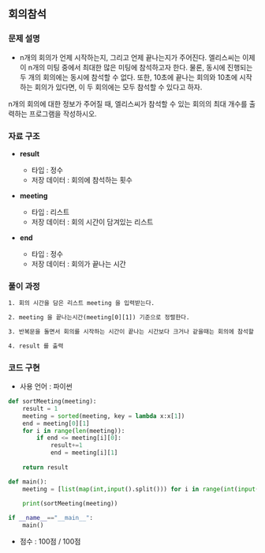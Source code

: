 ## 회의참석

### 문제 설명

- n개의 회의가 언제 시작하는지, 그리고 언제 끝나는지가 주어진다. 엘리스씨는 이제 이 n개의 미팅 중에서 최대한 많은 미팅에 참석하고자 한다. 물론, 동시에 진행되는 두 개의 회의에는 동시에 참석할 수 없다. 또한, 10초에 끝나는 회의와 10초에 시작하는 회의가 있다면, 이 두 회의에는 모두 참석할 수 있다고 하자.

n개의 회의에 대한 정보가 주어질 때, 엘리스씨가 참석할 수 있는 회의의 최대 개수를 출력하는 프로그램을 작성하시오.

### 자료 구조

- **result**
    - 타입 : 정수
    - 저장 데이터 : 회의에 참석하는 횟수

- **meeting**
    - 타입 : 리스트
    - 저장 데이터 : 회의 시간이 담겨있는 리스트

- **end**
    - 타입 : 정수
    - 저장 데이터 : 회의가 끝나는 시간

### 풀이 과정

```txt
1. 회의 시간을 담은 리스트 meeting 을 입력받는다.

2. meeting 을 끝나는시간(meeting[0][1]) 기준으로 정렬한다. 

3. 반복문을 돌면서 회의를 시작하는 시간이 끝나는 시간보다 크거나 같을때는 회의에 참석할 수 있다는 의미이므로 result += 1 한다.

4. result 를 출력
```

### 코드 구현
- 사용 언어 : 파이썬

```python
def sortMeeting(meeting):
    result = 1
    meeting = sorted(meeting, key = lambda x:x[1])
    end = meeting[0][1]
    for i in range(len(meeting)):
        if end <= meeting[i][0]:
            result+=1
            end = meeting[i][1]
        
    return result

def main():
    meeting = [list(map(int,input().split())) for i in range(int(input()))]
    
    print(sortMeeting(meeting))

if __name__=="__main__":
    main()
```

- 점수 : 100점 / 100점
